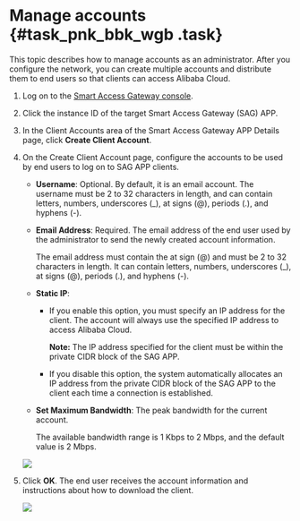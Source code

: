 # Manage accounts {#task_pnk_bbk_wgb .task}

This topic describes how to manage accounts as an administrator. After you configure the network, you can create multiple accounts and distribute them to end users so that clients can access Alibaba Cloud.

1.  Log on to the [Smart Access Gateway console](https://smartag.console.aliyun.com/sag/cn-shanghai/sags).
2.  Click the instance ID of the target Smart Access Gateway \(SAG\) APP.
3.  In the Client Accounts area of the Smart Access Gateway APP Details page, click **Create Client Account**.
4.  On the Create Client Account page, configure the accounts to be used by end users to log on to SAG APP clients. 

    -   **Username**: Optional. By default, it is an email account. The username must be 2 to 32 characters in length, and can contain letters, numbers, underscores \(\_\), at signs \(@\), periods \(.\), and hyphens \(-\).
    -   **Email Address**: Required. The email address of the end user used by the administrator to send the newly created account information.

        The email address must contain the at sign \(@\) and must be 2 to 32 characters in length. It can contain letters, numbers, underscores \(\_\), at signs \(@\), periods \(.\), and hyphens \(-\).

    -   **Static IP**:
        -   If you enable this option, you must specify an IP address for the client. The account will always use the specified IP address to access Alibaba Cloud.

            **Note:** The IP address specified for the client must be within the private CIDR block of the SAG APP.

        -   If you disable this option, the system automatically allocates an IP address from the private CIDR block of the SAG APP to the client each time a connection is established.
    -   **Set Maximum Bandwidth**: The peak bandwidth for the current account.

        The available bandwidth range is 1 Kbps to 2 Mbps, and the default value is 2 Mbps.

    ![](http://static-aliyun-doc.oss-cn-hangzhou.aliyuncs.com/assets/img/129979/156376121044288_en-US.png)

5.  Click **OK**. The end user receives the account information and instructions about how to download the client.

    ![](images/43452_en-US.png)


